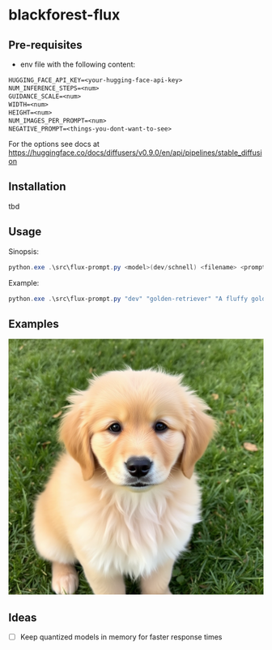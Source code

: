# blackforest-flux

## Pre-requisites
- env file with the following content:
```env
HUGGING_FACE_API_KEY=<your-hugging-face-api-key>
NUM_INFERENCE_STEPS=<num>
GUIDANCE_SCALE=<num>
WIDTH=<num>
HEIGHT=<num>
NUM_IMAGES_PER_PROMPT=<num>
NEGATIVE_PROMPT=<things-you-dont-want-to-see>
```
For the options see docs at https://huggingface.co/docs/diffusers/v0.9.0/en/api/pipelines/stable_diffusion

## Installation
tbd

## Usage

Sinopsis:
```powershell
python.exe .\src\flux-prompt.py <model>(dev/schnell) <filename> <prompt>
```

Example:
```powershell
python.exe .\src\flux-prompt.py "dev" "golden-retriever" "A fluffy golden retriever"
```

## Examples
![Fluffy Golden Retriever](golden-retriever.png)

## Ideas
- [ ] Keep quantized models in memory for faster response times
